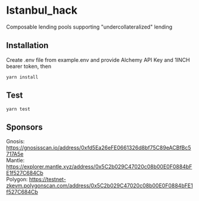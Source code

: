 # Istanbul_hack
Composable lending pools supporting "undercollateralized" lending

## Installation
Create .env file from example.env and provide Alchemy API Key and 1INCH bearer token, then
```
yarn install
``` 
## Test
```
yarn test
```
## Sponsors
Gnosis: https://gnosisscan.io/address/0xfd5Ea26eFE0661326d8bf75C89eACBfBc5717A5e  
Mantle: https://explorer.mantle.xyz/address/0x5C2b029C47020c08b00E0F0884bFE1f527C684Cb  
Polygon: https://testnet-zkevm.polygonscan.com/address/0x5C2b029C47020c08b00E0F0884bFE1f527C684Cb
